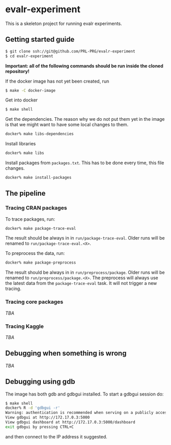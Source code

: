 # evalr-experiment

This is a skeleton project for running evalr experiments.

## Getting started guide

``` sh
$ git clone ssh://git@github.com/PRL-PRG/evalr-experiment
$ cd evalr-experiment
```
**Important: all of the following commands should be run inside the cloned repository!**

If the docker image has not yet been created, run

```sh
$ make -C docker-image
```

Get into docker

``` sh
$ make shell
```

Get the dependencies. The reason why we do not put them yet in the image is that
we might want to have some local changes to them.

```sh
docker% make libs-dependencies
```

Install libraries

``` sh
docker% make libs
```

Install packages from `packages.txt`. This has to be done every time, this file
changes.

``` sh
docker% make install-packages
```

## The pipeline

### Tracing CRAN packages

To trace packages, run:

``` sh
docker% make package-trace-eval
```

The result should be always in in `run/package-trace-eval`. Older runs will be
renamed to `run/package-trace-eval.<X>`.

To preprocess the data, run:

``` sh
docker% make package-preprocess
```

The result should be always in in `run/preprocess/package`. Older runs will be
renamed to `run/preprocess/package.<X>`. The preprocess will always use the
latest data from the `package-trace-eval` task. It will not trigger a new
tracing.

### Tracing core packages

_TBA_

### Tracing Kaggle

_TBA_

## Debugging when something is wrong

_TBA_

## Debugging using gdb

The image has both gdb and gdbgui installed.
To start a gdbgui session do:

```sh
$ make shell
docker% R -d 'gdbgui -r'
Warning: authentication is recommended when serving on a publicly accessible IP address. See gdbgui --help.
View gdbgui at http://172.17.0.3:5000
View gdbgui dashboard at http://172.17.0.3:5000/dashboard
exit gdbgui by pressing CTRL+C
```

and then connect to the IP address it suggested.

